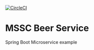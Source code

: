[![CircleCI](https://circleci.com/gh/DobryninVyacheslav/mssc-beer-service.svg?style=svg)](https://circleci.com/gh/DobryninVyacheslav/mssc-beer-service)
# MSSC Beer Service

Spring Boot Microservice example
